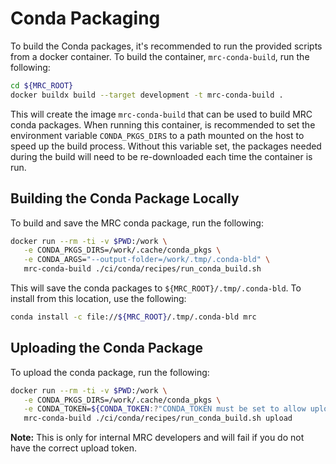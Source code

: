 # Conda Packaging

To build the Conda packages, it's recommended to run the provided scripts from a docker container. To build the container, `mrc-conda-build`, run the following:

```bash
cd ${MRC_ROOT}
docker buildx build --target development -t mrc-conda-build .
```

This will create the image `mrc-conda-build` that can be used to build MRC conda packages. When running this container, is recommended to set the environment variable `CONDA_PKGS_DIRS` to a path mounted on the host to speed up the build process. Without this variable set, the packages needed during the build will need to be re-downloaded each time the container is run.

## Building the Conda Package Locally

To build and save the MRC conda package, run the following:

```bash
docker run --rm -ti -v $PWD:/work \
   -e CONDA_PKGS_DIRS=/work/.cache/conda_pkgs \
   -e CONDA_ARGS="--output-folder=/work/.tmp/.conda-bld" \
   mrc-conda-build ./ci/conda/recipes/run_conda_build.sh
```

This will save the conda packages to `${MRC_ROOT}/.tmp/.conda-bld`. To install from this location, use the following:

```bash
conda install -c file://${MRC_ROOT}/.tmp/.conda-bld mrc
```

## Uploading the Conda Package

To upload the conda package, run the following:

```bash
docker run --rm -ti -v $PWD:/work \
   -e CONDA_PKGS_DIRS=/work/.cache/conda_pkgs \
   -e CONDA_TOKEN=${CONDA_TOKEN:?"CONDA_TOKEN must be set to allow upload"} \
   mrc-conda-build ./ci/conda/recipes/run_conda_build.sh upload
```

**Note:** This is only for internal MRC developers and will fail if you do not have the correct upload token.
